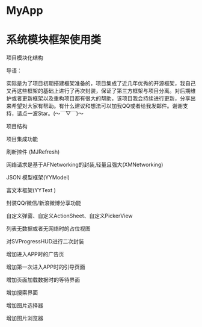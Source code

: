 # MyApp
# 系统模块框架使用类
项目模块化结构

导语：

实际是为了项目初期搭建框架准备的，项目集成了近几年优秀的开源框架，我自己又再这些框架的基础上进行了再次封装，保证了第三方框架与项目分离。对后期维护或者更新框架以及重构项目都有很大的帮助，该项目我会持续进行更新，分享出来希望对大家有帮助。有什么建议和想法可以加我QQ或者给我发邮件。谢谢支持，请点一波Star。(～￣▽￣)～

项目结构



项目集成功能

刷新控件 (MJRefresh)

网络请求是基于AFNetworking的封装,轻量且强大(XMNetworking)

JSON 模型框架(YYModel)

富文本框架(YYText )

封装QQ/微信/新浪微博分享功能

自定义弹窗、自定义ActionSheet、自定义PickerView

列表无数据或者无网络时的占位视图

对SVProgressHUD进行二次封装

增加进入APP时的广告页

增加第一次进入APP时的引导页面

增加页面加载数据时的等待界面

增加搜索界面

增加图片选择器

增加图片浏览器
